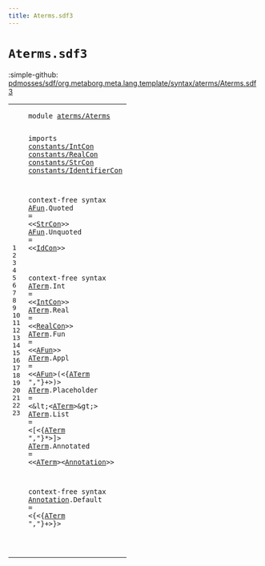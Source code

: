 ```yaml
---
title: Aterms.sdf3
---
```


# `Aterms.sdf3`

:simple-github: [pdmosses/sdf/org.metaborg.meta.lang.template/syntax/aterms/Aterms.sdf3]

[pdmosses/sdf/org.metaborg.meta.lang.template/syntax/aterms/Aterms.sdf3]: https://github.com/pdmosses/sdf/blob/master/org.metaborg.meta.lang.template/syntax/aterms/Aterms.sdf3 "The source file on GitHub"

<div class="sdf3"><table class="highlighttable"><tbody><tr><td class="linenos"><div class="linenodiv"><pre><span></span>1
2
3
4
5
6
7
8
9
10
11
12
13
14
15
16
17
18
19
20
21
22
23
</pre></div></td>
<td class="code"><pre><code><span class="keyword">module</span> <a href="../../sdf2-core/Sdf2.sdf3#aterms/Aterms_34_47" id="aterms/Aterms_7_20" title="Referenced at ../../sdf2-core/Sdf2.sdf3 line 4">aterms/Aterms</a>
 
<span class="keyword">imports</span> <a href="../../constants/IntCon.sdf3#constants/IntCon_7_23" id="constants/IntCon_31_47" title="Defined at ../../constants/IntCon.sdf3 line 1">constants/IntCon</a>
                <a href="../../constants/RealCon.sdf3#constants/RealCon_7_24" id="constants/RealCon_50_67" title="Defined at ../../constants/RealCon.sdf3 line 1">constants/RealCon</a>
                <a href="../../constants/StrCon.sdf3#constants/StrCon_7_23" id="constants/StrCon_70_86" title="Defined at ../../constants/StrCon.sdf3 line 1">constants/StrCon</a>
        <a href="../../constants/IdentifierCon.sdf3#constants/IdentifierCon_7_30" id="constants/IdentifierCon_95_118" title="Defined at ../../constants/IdentifierCon.sdf3 line 1">constants/IdentifierCon</a>

<span class="keyword">context-free syntax</span>
        <a href="#AFun_303_307" id="AFun_141_145" title="Referenced at line 17">AFun</a>.<span class="cons_Constructor"><span id="Quoted_146_152" title="Not referenced locally, nor via imports">Quoted</span></span> = &lt;&lt;<a href="../../constants/StrCon.sdf3#StrCon_323_329" id="StrCon_157_163" title="Defined at ../../constants/StrCon.sdf3 line 12">StrCon</a>&gt;&gt;
        <a href="#AFun_303_307" id="AFun_167_171" title="Referenced at line 17">AFun</a>.<span class="cons_Constructor"><span id="Unquoted_172_180" title="Not referenced locally, nor via imports">Unquoted</span></span> = &lt;&lt;<a href="../../constants/IdentifierCon.sdf3#IdCon_114_119" id="IdCon_185_190" title="Defined at ../../constants/IdentifierCon.sdf3 line 6">IdCon</a>&gt;&gt;


<span class="keyword">context-free syntax</span>
        <a href="#ATerm_482_487" id="ATerm_216_221" title="Referenced at line 23; ../../kernel/Kernel.sdf3 line 12; ../../sdf2-core/Sdf2.sdf3 line 76">ATerm</a>.<span class="cons_Constructor"><span id="Int_222_225" title="Not referenced locally, nor via imports">Int</span></span> = &lt;&lt;<a href="../../constants/IntCon.sdf3#IntCon_93_99" id="IntCon_230_236" title="Defined at ../../constants/IntCon.sdf3 line 8, 11, 13">IntCon</a>&gt;&gt;
        <a href="#ATerm_482_487" id="ATerm_240_245" title="Referenced at line 23; ../../kernel/Kernel.sdf3 line 12; ../../sdf2-core/Sdf2.sdf3 line 76">ATerm</a>.<span class="cons_Constructor"><span id="Real_246_250" title="Not referenced locally, nor via imports">Real</span></span> = &lt;&lt;<a href="../../constants/RealCon.sdf3#RealCon_245_252" id="RealCon_255_262" title="Defined at ../../constants/RealCon.sdf3 line 10">RealCon</a>&gt;&gt;
        <a href="#ATerm_482_487" id="ATerm_266_271" title="Referenced at line 23; ../../kernel/Kernel.sdf3 line 12; ../../sdf2-core/Sdf2.sdf3 line 76">ATerm</a>.<span class="cons_Constructor"><span id="Fun_272_275" title="Not referenced locally, nor via imports">Fun</span></span> = &lt;&lt;<a href="#AFun_141_145" id="AFun_280_284" title="Defined at line 9, 10">AFun</a>&gt;&gt;
        <a href="#ATerm_482_487" id="ATerm_288_293" title="Referenced at line 23; ../../kernel/Kernel.sdf3 line 12; ../../sdf2-core/Sdf2.sdf3 line 76">ATerm</a>.<span class="cons_Constructor"><span id="Appl_294_298" title="Not referenced locally, nor via imports">Appl</span></span> = &lt;&lt;<a href="#AFun_141_145" id="AFun_303_307" title="Defined at line 9, 10">AFun</a>&gt;<span class="cons_String">(</span>&lt;{<a href="#ATerm_216_221" id="ATerm_311_316" title="Defined at line 14, 15, 16, 17, 18, 19, 20">ATerm</a> <span class="cons_Lit">","</span>}+&gt;<span class="cons_String">)</span>&gt;
        <a href="#ATerm_482_487" id="ATerm_327_332" title="Referenced at line 23; ../../kernel/Kernel.sdf3 line 12; ../../sdf2-core/Sdf2.sdf3 line 76">ATerm</a>.<span class="cons_Constructor"><span id="Placeholder_333_344" title="Not referenced locally, nor via imports">Placeholder</span></span> = &lt;\&lt;&lt;<a href="#ATerm_216_221" id="ATerm_351_356" title="Defined at line 14, 15, 16, 17, 18, 19, 20">ATerm</a>&gt;\&gt;&gt;
        <a href="#ATerm_482_487" id="ATerm_362_367" title="Referenced at line 23; ../../kernel/Kernel.sdf3 line 12; ../../sdf2-core/Sdf2.sdf3 line 76">ATerm</a>.<span class="cons_Constructor"><span id="List_368_372" title="Not referenced locally, nor via imports">List</span></span> = &lt;<span class="cons_String">[</span>&lt;{<a href="#ATerm_216_221" id="ATerm_379_384" title="Defined at line 14, 15, 16, 17, 18, 19, 20">ATerm</a> <span class="cons_Lit">","</span>}*&gt;<span class="cons_String">]</span>&gt;
        <a href="#ATerm_482_487" id="ATerm_395_400" title="Referenced at line 23; ../../kernel/Kernel.sdf3 line 12; ../../sdf2-core/Sdf2.sdf3 line 76">ATerm</a>.<span class="cons_Constructor"><span id="Annotated_401_410" title="Not referenced locally, nor via imports">Annotated</span></span> = &lt;&lt;<a href="#ATerm_216_221" id="ATerm_415_420" title="Defined at line 14, 15, 16, 17, 18, 19, 20">ATerm</a>&gt;&lt;<a href="#Annotation_457_467" id="Annotation_422_432" title="Defined at line 23">Annotation</a>&gt;&gt;

<span class="keyword">context-free syntax</span>
        <a href="#Annotation_422_432" id="Annotation_457_467" title="Referenced at line 20">Annotation</a>.<span class="cons_Constructor"><span id="Default_468_475" title="Not referenced locally, nor via imports">Default</span></span> = &lt;<span class="cons_String">{</span>&lt;{<a href="#ATerm_216_221" id="ATerm_482_487" title="Defined at line 14, 15, 16, 17, 18, 19, 20">ATerm</a> <span class="cons_Lit">","</span>}+&gt;<span class="cons_String">}</span>&gt;

</code></pre></td></tr></tbody></table></div>